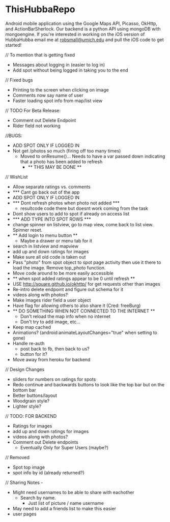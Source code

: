 ThisHubbaRepo
=============

Android mobile application using the Google Maps API, Picasso, OkHttp, and ActionBarSherlock. Our backend is a python API using mongoDB with mongoengine. If you're interested in working on the iOS version of HubbaHubba email me at robsmall@umich.edu and pull the iOS code to get started!


// To mention that is getting fixed
- Messages about logging in (easier to log in)
- Add spot without being logged in taking you to the end

// Fixed bugs
- Printing to the screen when clicking on image
- Comments now say name of user
- Faster loading spot info from map/list view

// TODO For Beta Release:
- Comment out Delete Endpoint
- Rider field not working

//BUGS:
- ADD SPOT ONLY IF LOGGED IN
- Not get /photos so much (firing off too many times)
	- Moved to onResume()... Needs to have a var passed down
	  indicating that a photo has been added to refresh
	  - ** THIS MAY BE DONE **

// WishList
- Allow separate ratings vs. comments
- *** Cant go back out of the app
- ADD SPOT ONLY IF LOGGED IN
- *** Dont refresh photos when photo not added ***
	- resultcode code there but doesnt work coming from the task
- Dont show users to add to spot if already on access list
- *** ADD TYPE INTO SPOT ROWS ***
- change spinner on listview, go to map view, come back to list view. Spinner reset.
- ** Add login to menu button **
	- Maybe a drawer or menu tab for it
- search in listview and mapview
- add up and down ratings for images
- Make sure all old code is taken out
- Pass "photo" from spot object to spot page activity
	then use it there to load the image. Remove top_photo function.
- Move code around to be more easily accessible
- ** when spot added ratings appear to be 0 until refresh **
- USE http://square.github.io/okhttp/ for get requests other than images
- Re-intro delete endpoint and figure out schema for it
- videos along with photos?
- Make images rider field a user object
- Have flag for allowing others to also share it (Cred: freeBurg)
- ** DO SOMETHING WHEN NOT CONNECTED TO THE INTERNET **
    - Don't reload the map info when no internet
    - Don't try to add image, etc...
- Keep map cached
- Animations?
    (android:animateLayoutChanges="true" when setting to gone) 
- Handle re-auth
	- post back to fb, then back to us?
	- button for it?
- Move away from heroku for backend

// Design Changes
- sliders for numbers on ratings for spots
- Redo continue and backwards buttons to look like the top bar but on the bottom bar
- Better buttons/layout
- Woodgrain style?
- Lighter style?

// TODO: FOR BACKEND
- Ratings for images
- add up and down ratings for images
- videos along with photos?
- Comment out Delete endpoints
	- Eventually Only for Super Users (maybe?)

// Removed
- Spot top image
- spot info by id (already returned?)

// Sharing Notes - 
- Might need usernames to be able to share with eachother
	- Search by name.
		- Just list of picture / name username
- May need to add a friends list to make this easier
- user pages